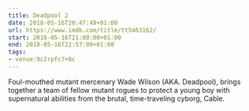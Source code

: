 ```yaml
---
title: Deadpool 2
date: 2018-05-16T20:47:49+01:00
url: https://www.imdb.com/title/tt5463162/
start: 2018-05-16T21:00:00+01:00
end: 2018-05-16T22:57:00+01:00
tags:
- venue:9c2rpfc7+8c
---
```

Foul-mouthed mutant mercenary Wade Wilson (AKA. Deadpool), brings together a team of fellow mutant rogues to protect a young boy with supernatural abilities from the brutal, time-traveling cyborg, Cable.
